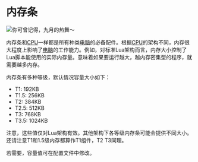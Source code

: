 # 内存条

![你可曾记得，九月的热舞～](oredict:oc:ram1)

内存条和[CPU](cpu1.md)一样都是所有种类[电脑](../general/computer.md)的必备配件。根据[CPU](cpu1.md)的架构不同，内存很大程度上影响了[电脑](../general/computer.md)的工作能力。例如，对标准Lua架构而言，内存大小控制了Lua脚本能使用的实际内存量。意味着如果要运行越大，越内存密集型的程序，就需要越多内存。

内存条有多种等级，默认情况容量大小如下：
- T1: 192KB
- T1.5: 256KB
- T2: 384KB
- T2.5: 512KB
- T3: 768KB
- T3.5: 1024KB

注意，这些值仅对Lua架构有效。其他架构下各等级内存条可能会提供不同大小。还请注意T1和1.5级内存都算作T1组件，T2 T3同理。

若需要，容量值可在配置文件中修改。
